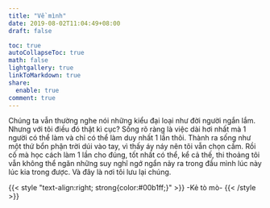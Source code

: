 ```yaml
---
title: "Về mình"
date: 2019-08-02T11:04:49+08:00
draft: false

toc: true
autoCollapseToc: true
math: false
lightgallery: true
linkToMarkdown: true
share:
  enable: true
comment: true
---
```

Chúng ta vẫn thường nghe nói những kiểu đại loại như đời người ngắn lắm.
Nhưng với tôi điều đó thật kì cục? Sống rõ ràng là việc dài hơi nhất mà 1 người có thể làm và chỉ có thể làm duy nhất 1 lần thôi.
Thành ra sống như một thứ bổn phận trời dúi vào tay, vì thấy áy náy nên tôi vẫn chọn cầm. Rồi cố mà học cách làm 1 lần cho đúng, tốt nhất có thể, kể cả thế, thi thoảng tôi vẫn không thể ngăn những suy nghĩ ngớ ngẩn nảy ra trong đầu mình lúc này lúc kia trong được. Và đây là nơi tôi lưu lại chúng.

{{< style "text-align:right; strong{color:#00b1ff;}" >}}
-Kẻ tò mò-
{{< /style >}}
